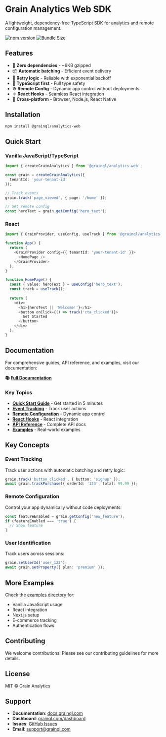# Grain Analytics Web SDK

A lightweight, dependency-free TypeScript SDK for analytics and remote configuration management.

[![npm version](https://badge.fury.io/js/@grainql%2Fanalytics-web.svg)](https://www.npmjs.com/package/@grainql/analytics-web)
[![Bundle Size](https://img.shields.io/bundlephobia/minzip/@grainql/analytics-web)](https://bundlephobia.com/package/@grainql/analytics-web)

## Features

- 🚀 **Zero dependencies** - ~6KB gzipped
- 📦 **Automatic batching** - Efficient event delivery
- 🔄 **Retry logic** - Reliable with exponential backoff
- 🎯 **TypeScript first** - Full type safety
- ⚙️ **Remote Config** - Dynamic app control without deployments
- ⚛️ **React Hooks** - Seamless React integration
- 📱 **Cross-platform** - Browser, Node.js, React Native

## Installation

```bash
npm install @grainql/analytics-web
```

## Quick Start

### Vanilla JavaScript/TypeScript

```typescript
import { createGrainAnalytics } from '@grainql/analytics-web';

const grain = createGrainAnalytics({
  tenantId: 'your-tenant-id'
});

// Track events
grain.track('page_viewed', { page: '/home' });

// Get remote config
const heroText = grain.getConfig('hero_text');
```

### React

```typescript
import { GrainProvider, useConfig, useTrack } from '@grainql/analytics-web/react';

function App() {
  return (
    <GrainProvider config={{ tenantId: 'your-tenant-id' }}>
      <HomePage />
    </GrainProvider>
  );
}

function HomePage() {
  const { value: heroText } = useConfig('hero_text');
  const track = useTrack();
  
  return (
    <div>
      <h1>{heroText || 'Welcome!'}</h1>
      <button onClick={() => track('cta_clicked')}>
        Get Started
      </button>
    </div>
  );
}
```

## Documentation

For comprehensive guides, API reference, and examples, visit our documentation:

**📚 [Full Documentation](https://docs.grainql.com)** <!-- Update with actual docs URL -->

### Key Topics

- **[Quick Start Guide](https://docs.grainql.com/quickstart)** - Get started in 5 minutes
- **[Event Tracking](https://docs.grainql.com/core/event-tracking)** - Track user actions
- **[Remote Configuration](https://docs.grainql.com/core/remote-config)** - Dynamic app control
- **[React Hooks](https://docs.grainql.com/react/overview)** - React integration
- **[API Reference](https://docs.grainql.com/api-reference/overview)** - Complete API docs
- **[Examples](https://docs.grainql.com/examples/react)** - Real-world examples


## Key Concepts

### Event Tracking
Track user actions with automatic batching and retry logic:
```typescript
grain.track('button_clicked', { button: 'signup' });
await grain.trackPurchase({ orderId: '123', total: 99.99 });
```

### Remote Configuration
Control your app dynamically without code deployments:
```typescript
const featureEnabled = grain.getConfig('new_feature');
if (featureEnabled === 'true') {
  // Show feature
}
```

### User Identification
Track users across sessions:
```typescript
grain.setUserId('user_123');
await grain.setProperty({ plan: 'premium' });
```

## More Examples

Check the [examples directory](./examples) for:
- Vanilla JavaScript usage
- React integration
- Next.js setup
- E-commerce tracking
- Authentication flows

## Contributing

We welcome contributions! Please see our contributing guidelines for more details.

## License

MIT © Grain Analytics

## Support

- **Documentation**: [docs.grainql.com](https://docs.grainql.com) <!-- Update with actual URL -->
- **Dashboard**: [grainql.com/dashboard](https://grainql.com/dashboard)
- **Issues**: [GitHub Issues](https://github.com/GrainQL/analytics-web/issues)
- **Email**: support@grainql.com
